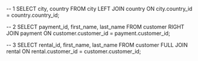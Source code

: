 -- 1
SELECT city, country FROM city LEFT JOIN country ON city.country_id = country.country_id; 

-- 2
SELECT payment_id, first_name, last_name FROM customer RIGHT JOIN payment ON customer.customer_id = payment.customer_id;

-- 3
SELECT rental_id, first_name, last_name FROM customer FULL JOIN rental ON rental.customer_id = customer.customer_id;